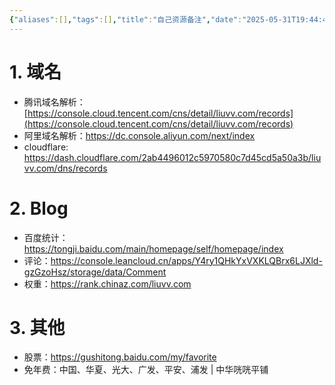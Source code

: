 ```yaml
---
{"aliases":[],"tags":[],"title":"自己资源备注","date":"2025-05-31T19:44:42+08:00","date_modify":"2025-07-06T16:37:49+08:00","dg-publish":true,"permalink":"/Publish/02_资源/自己资源备注/","dgPassFrontmatter":true,"created":"2025-05-31T19:44:42+08:00","updated":"2025-07-06T16:37:49+08:00"}
---
```



# 1. 域名

- 腾讯域名解析：[https://console.cloud.tencent.com/cns/detail/liuvv.com/records](https://console.cloud.tencent.com/cns/detail/liuvv.com/records)
- 阿里域名解析：<https://dc.console.aliyun.com/next/index>
- cloudflare: <https://dash.cloudflare.com/2ab4496012c5970580c7d45cd5a50a3b/liuvv.com/dns/records>

# 2. Blog

- 百度统计： <https://tongji.baidu.com/main/homepage/self/homepage/index>
- 评论：<https://console.leancloud.cn/apps/Y4ry1QHkYxVXKLQBrx6LJXld-gzGzoHsz/storage/data/Comment>
- 权重：<https://rank.chinaz.com/liuvv.com>

# 3. 其他

- 股票：<https://gushitong.baidu.com/my/favorite>
- 免年费：中国、华夏、光大、广发、平安、浦发 | 中华咣咣平铺

